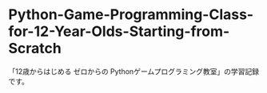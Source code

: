 # Python-Game-Programming-Class-for-12-Year-Olds-Starting-from-Scratch
「12歳からはじめる ゼロからの Pythonゲームプログラミング教室」の学習記録です。
